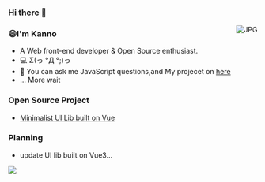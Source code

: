 
### Hi there 👋

<!--
**Miayawlr/MiayaWlr** is a ✨ _special_ ✨ repository because its `README.md` (this file) appears on your GitHub profile.
-->

<img  align="right" alt="JPG"   src="https://user-images.githubusercontent.com/52351095/147205861-c151668b-b5e5-46ad-b692-0242d045ffac.gif" />

### 😄I'm Kanno

- A  Web front-end developer & Open Source enthusiast.
- 💻 Σ(っ °Д °;)っ
- 💬 You can ask me JavaScript questions,and My projecet on [here](mailto:812137533@qq.com)
- ... More wait

### Open Source Project

- [Minimalist UI Lib built on Vue](https://github.com/fay-org/fect)

### Planning
- update UI lib built on Vue3...

<div>
 <img src="https://github-readme-stats.vercel.app/api/top-langs/?username=XeryYue&hide=css,html,less,vue" />
</div>

